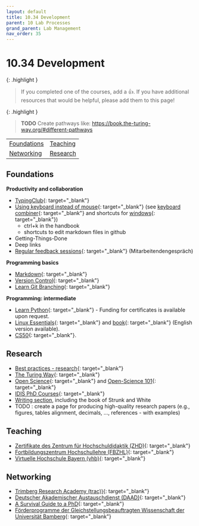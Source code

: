 ```yaml
---
layout: default
title: 10.34 Development
parent: 10 Lab Processes
grand_parent: Lab Management
nav_order: 35
---
```


# 10.34 Development

{: .highlight }
> If you completed one of the courses, add a 👍. If you have additional resources that would be helpful, please add them to this page!

{: .highlight }
> **TODO**
> Create pathways like: https://book.the-turing-way.org/#different-pathways

<table>
  <tr>
    <td><a href="#foundations">Foundations</a></td>
    <td><a href="#teaching">Teaching</a></td>
  </tr>
  <tr>
    <td><a href="#networking">Networking</a></td>
    <td><a href="#research">Research</a></td>
  </tr>
</table>

## Foundations

**Productivity and collaboration**

- [TypingClub](https://www.typingclub.com/){: target="_blank"}
- [Using keyboard instead of mouse](https://blog.superhuman.com/keyboard-vs-mouse/){: target="_blank"} (see [keyboard combiner](https://keycombiner.com/){: target="_blank"} and shortcuts for [windows](https://www.buero-kaizen.de/windows-shortcuts/){: target="_blank"})
  - ctrl+k in the handbook
  - shortcuts to edit markdown files in github
- Getting-Things-Done
- Deep links
- [Regular feedback sessions](https://www.uni-bamberg.de/intranet/gesundheit/mitarbeitendengespraech/){: target="_blank"} (Mitarbeitendengespräch)

**Programming basics**

- [Markdown](https://commonmark.org/help/tutorial/){: target="_blank"}
- [Version Control](https://book.the-turing-way.org/reproducible-research/vcs){: target="_blank"}
- [Learn Git Branching](https://learngitbranching.js.org/?locale=de_DE){: target="_blank"}

**Programming: intermediate**

- [Learn Python](https://www.learnpython.org/){: target="_blank"} - Funding for certificates is available upon request.
- [Linux Essentials](https://www.tuxcademy.org/product/lxes/){: target="_blank"} and [book](https://www.tuxcademy.org/product/grd1/){: target="_blank"} (English version available).
- [CS50](https://cs50.harvard.edu/x/2024/){: target="_blank"}.

## Research

- [Best practices - research](https://carpentries-lab.github.io/good-enough-practices/index.html){: target="_blank"}
- [The Turing Way](https://book.the-turing-way.org/){: target="_blank"}
- [Open Science](https://open-science-training-handbook.github.io/Open-Science-Training-Handbook_EN/){: target="_blank"} and [Open-Science 101](https://openscience101.org/){: target="_blank"}
- [IDIS PhD Courses](https://idis.digital/phd-course/){: target="_blank"}
- [Writing section](../..//20-research/20_processes/20.29.writing.html), including the book of Strunk and White
- TODO : create a page for producing high-quality research papers (e.g., figures, tables alignment, decimals, ..., references - with examples)

## Teaching

- [Zertifikate des Zentrum für Hochschuldidaktik (ZHD)](https://www.uni-bamberg.de/zhd/){: target="_blank"}
- [Fortbildungszentrum Hochschullehre (FBZHL)](https://www.fbzhl.fau.de/){: target="_blank"}
- [Virtuelle Hochschule Bayern (vhb)](https://open.vhb.org/){: target="_blank"}

## Networking

- [Trimberg Research Academy (trac))](https://www.uni-bamberg.de/trac/){: target="_blank"}
- [Deutscher Akademischer Austauschdienst (DAAD)](https://www.daad.de/de/){: target="_blank"}
- [A Survival Guide to a PhD](https://karpathy.github.io/2016/09/07/phd/){: target="_blank"}
- [Förderprogramme der Gleichstellungsbeauftragten Wissenschaft der Universität Bamberg](https://www.uni-bamberg.de/gbwiss/foerderung/){: target="_blank"}
